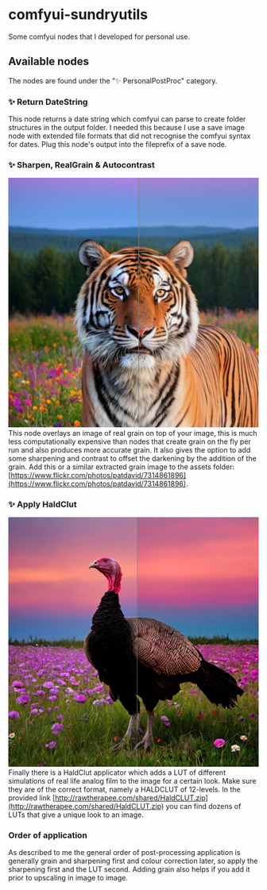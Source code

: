 # comfyui-sundryutils
Some comfyui nodes that I developed for personal use.

## Available nodes
The nodes are found under the "✨ PersonalPostProc" category.

### ✨ Return DateString
This node returns a date string which comfyui can parse to create folder structures in the output folder. I needed this because I use a save image node with extended file formats that did not recognise the comfyui syntax for dates. Plug this node's output into the fileprefix of a save node.

### ✨ Sharpen, RealGrain & Autocontrast
![Comparison of no grain and grain!](/readme_img/compare_nofilter_grain.png "To the left no grain and to the right with applied grain")
This node overlays an image of real grain on top of your image, this is much less computationally expensive than nodes that create grain on the fly per run and also produces more accurate grain. It also gives the option to add some sharpening and contrast to offset the darkening by the addition of the grain. Add this or a similar extracted grain image to the assets folder: [https://www.flickr.com/photos/patdavid/7314861896](https://www.flickr.com/photos/patdavid/7314861896).


### ✨ Apply HaldClut
![Comparison of no lut and lut!](/readme_img/compare_nolut_lut.png "To the left no lut and to the right with applied lut (Fuji Velvia 50)")
Finally there is a HaldClut applicator which adds a LUT of different simulations of real life analog film to the image for a certain look. Make sure they are of the correct format, namely a HALDCLUT of 12-levels. In the provided link [http://rawtherapee.com/shared/HaldCLUT.zip](http://rawtherapee.com/shared/HaldCLUT.zip) you can find dozens of LUTs that give a unique look to an image. 

### Order of application
As described to me the general order of post-processing application is generally grain and sharpening first and colour correction later, so apply the sharpening first and the LUT second. Adding grain also helps if you add it prior to upscaling in image to image.
